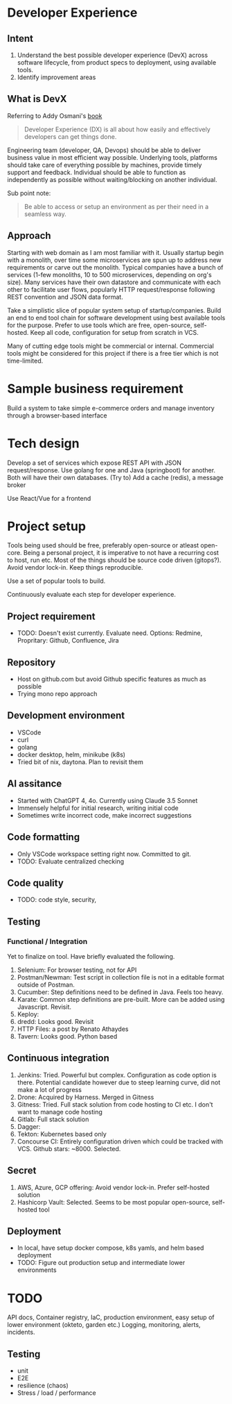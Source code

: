 # Developer Experience

## Intent

1. Understand the best possible developer experience (DevX) across software lifecycle, from product specs to deployment, using available tools.
1. Identify improvement areas

## What is DevX

Referring to Addy Osmani's [book](https://read-dx.addy.ie/preface)

> Developer Experience (DX) is all about how easily and effectively developers can get things done.

Engineering team (developer, QA, Devops) should be able to deliver business value in most efficient way possible. Underlying tools, platforms should take care of everything possible by machines, provide timely support and feedback. Individual should be able to function as independently as possible without waiting/blocking on another individual.

Sub point note:

> Be able to access or setup an environment as per their need in a seamless way.

## Approach

Starting with web domain as I am most familiar with it. Usually startup begin with a monolith, over time some microservices are spun up to address new requirements or carve out the monolith. Typical companies have a bunch of services (1-few monoliths, 10 to 500 microservices, depending on org's size). Many services have their own datastore and communicate with each other to facilitate user flows, popularly HTTP request/response following REST convention and JSON data format.

Take a simplistic slice of popular system setup of startup/companies.
Build an end to end tool chain for software development using best available tools for the purpose. Prefer to use tools which are free, open-source, self-hosted. Keep all code, configuration for setup from scratch in VCS.

Many of cutting edge tools might be commercial or internal. Commercial tools might be considered for this project if there is a free tier which is not time-limited.

# Sample business requirement

Build a system to take simple e-commerce orders and manage inventory through a browser-based interface

# Tech design

Develop a set of services which expose REST API with JSON request/response. Use golang for one and Java (springboot) for another. Both will have their own databases. (Try to) Add a cache (redis), a message broker

Use React/Vue for a frontend

# Project setup

Tools being used should be free, preferably open-source or atleast open-core. Being a personal project, it is imperative to not have a recurring cost to host, run etc.
Most of the things should be source code driven (gitops?). Avoid vendor lock-in. Keep things reproducible.

Use a set of popular tools to build.

Continuously evaluate each step for developer experience.

## Project requirement

- TODO: Doesn't exist currently. Evaluate need. Options: Redmine, Propritary: Github, Confluence, Jira

## Repository

- Host on github.com but avoid Github specific features as much as possible
- Trying mono repo approach

## Development environment

- VSCode
- curl
- golang
- docker desktop, helm, minikube (k8s)
- Tried bit of nix, daytona. Plan to revisit them

## AI assitance

- Started with ChatGPT 4, 4o. Currently using Claude 3.5 Sonnet
- Immensely helpful for initial research, writing initial code
- Sometimes write incorrect code, make incorrect suggestions

## Code formatting

- Only VSCode workspace setting right now. Committed to git.
- TODO: Evaluate centralized checking

## Code quality

- TODO: code style, security,

## Testing

### Functional / Integration

Yet to finalize on tool. Have briefly evaluated the following.

1. Selenium: For browser testing, not for API
1. Postman/Newman: Test script in collection file is not in a editable format outside of Postman.
1. Cucumber: Step definitions need to be defined in Java. Feels too heavy.
1. Karate: Common step definitions are pre-built. More can be added using Javascript. Revisit.
1. Keploy:
1. dredd: Looks good. Revisit
1. HTTP Files: a post by Renato Athaydes
1. Tavern: Looks good. Python based

## Continuous integration

1. Jenkins: Tried. Powerful but complex. Configuration as code option is there. Potential candidate however due to steep learning curve, did not make a lot of progress
1. Drone: Acquired by Harness. Merged in Gitness
1. Gitness: Tried. Full stack solution from code hosting to CI etc. I don't want to manage code hosting
1. Gitlab: Full stack solution
1. Dagger:
1. Tekton: Kubernetes based only
1. Concourse CI: Entirely configuration driven which could be tracked with VCS. Github stars: ~8000. Selected.

## Secret

1. AWS, Azure, GCP offering: Avoid vendor lock-in. Prefer self-hosted solution
1. Hashicorp Vault: Selected. Seems to be most popular open-source, self-hosted tool

## Deployment

- In local, have setup docker compose, k8s yamls, and helm based deployment
- TODO: Figure out production setup and intermediate lower environments

# TODO

API docs, Container registry, IaC, production environment, easy setup of lower environment (okteto, garden etc.)
Logging, monitoring, alerts, incidents.

## Testing

- unit
- E2E
- resilience (chaos)
- Stress / load / performance
